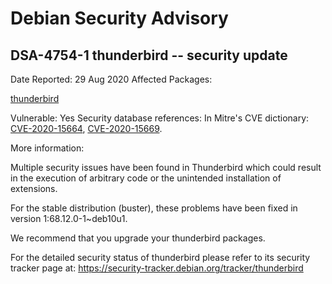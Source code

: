 
Debian Security Advisory
========================


DSA-4754-1 thunderbird -- security update
-----------------------------------------



Date Reported:
29 Aug 2020
Affected Packages:

[thunderbird](https://packages.debian.org/src:thunderbird)

Vulnerable:
Yes
Security database references:
In Mitre's CVE dictionary: [CVE-2020-15664](https://security-tracker.debian.org/tracker/CVE-2020-15664), [CVE-2020-15669](https://security-tracker.debian.org/tracker/CVE-2020-15669).  

More information:

Multiple security issues have been found in Thunderbird which could
result in the execution of arbitrary code or the unintended installation
of extensions.


For the stable distribution (buster), these problems have been fixed in
version 1:68.12.0-1~deb10u1.


We recommend that you upgrade your thunderbird packages.


For the detailed security status of thunderbird please refer to
its security tracker page at:
<https://security-tracker.debian.org/tracker/thunderbird>





